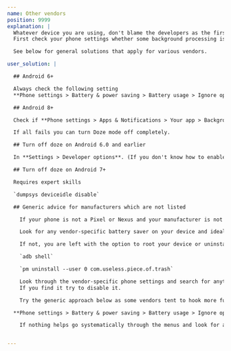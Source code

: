 ```yaml
---
name: Other vendors
position: 9999
explanation: |
  Whatever device you are using, don't blame the developers as the first thing when something goes wrong.
  First check your phone settings whether some background processing is not restricted on your device.

  See below for general solutions that apply for various vendors.

user_solution: |

  ## Android 6+

  Always check the following setting
  **Phone settings > Battery & power saving > Battery usage > Ignore optimizations > Turn on** to ignore battery optimization for your app.

  ## Android 8+

  Check if **Phone settings > Apps & Notifications > Your app > Background restrictions** or **Background limits** are not enabled for the app.

  If all fails you can turn Doze mode off completely.

  ## Turn off doze on Android 6.0 and earlier

  In **Settings > Developer options**. (If you don't know how to enable developer options, Google should help.)

  ## Turn off doze on Android 7+

  Requires expert skills

  `dumpsys deviceidle disable`

  ## Generic advice for manufacturers which are not listed

    If your phone is not a Pixel or Nexus and your manufacturer is not listed elsewhere, please try to following generic advice.

    Look for any vendor-specific battery saver on your device and ideally uninstall if possible, disable if possible.

    If not, you are left with the option to root your device or uninstall it though **adb** (requires some expert skills though):

    `adb shell`

    `pm uninstall --user 0 com.useless.piece.of.trash`

    Look through the vendor-specific phone settings and search for anything related to battery optimization or background processing.
    If you find it try to disable it.

    Try the generic approach below as some vendors tent to hook more fuctionality into this than AOSP

  **Phone settings > Battery & power saving > Battery usage > Ignore optimizations > Turn on** to ignore battery optimization for your app.

    If nothing helps go systematically through the menus and look for any battery related settings. Try to turn off anything which leads to any battery saving.


---
```

